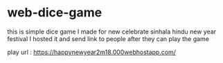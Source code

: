 # web-dice-game
this is simple dice game I made for new celebrate sinhala hindu new year festival I hosted it and send link to people after they can play the game

play url : https://happynewyear2m18.000webhostapp.com/
